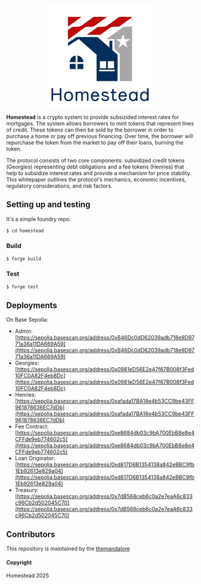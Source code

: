 <p align="center">
    <img src= './public/homestead.png' height="275"/>
</p>


<b>Homestead</b> is a crypto system to provide subsizided interest rates for mortgages. The system allows borrowers to mint tokens that represent lines of credit.  These tokens can then be sold by the borrower in order to purchase a home or pay off previous financing.  Over time, the borrower will repurchase the token from the market to pay off their loans, burning the token. 

The protocol consists of two core components: subsidized credit tokens (Georgies) representing debt obligations and a fee tokens (Henries) that help to subsidize interest rates and provide a mechanism for price stability. This whitepaper outlines the protocol's mechanics, economic incentives, regulatory considerations, and risk factors.


## Setting up and testing

It's a simple foundry repo.  

```shell
$ cd homestead
```

### Build

```shell
$ forge build
```

### Test

```shell
$ forge test
```

## Deployments
 
On Base Sepolia: 

  * Admin: [https://sepolia.basescan.org/address/0xB46Dc0dD62039adb718e9D9771a36a11DA669A59](https://sepolia.basescan.org/address/0xB46Dc0dD62039adb718e9D9771a36a11DA669A59)
  * Georgies:  [https://sepolia.basescan.org/address/0x0981eD56E2e47f67B008f3Fed10FC0A82F4eb8Dc](https://sepolia.basescan.org/address/0x0981eD56E2e47f67B008f3Fed10FC0A82F4eb8Dc)
  * Henries:  [https://sepolia.basescan.org/address/0xafada17BA18e4b53CC9be43FF961878636EC7dDb](https://sepolia.basescan.org/address/0xafada17BA18e4b53CC9be43FF961878636EC7dDb)
  * Fee Contract:  [https://sepolia.basescan.org/address/0xe8684db03c9bA700EbB8e8e4CFFde9eb774602c5](https://sepolia.basescan.org/address/0xe8684db03c9bA700EbB8e8e4CFFde9eb774602c5)
  * Loan Originator: [https://sepolia.basescan.org/address/0xd817D6B1354138a842eBBC9fb1Eb92613e829a04](https://sepolia.basescan.org/address/0xd817D6B1354138a842eBBC9fb1Eb92613e829a04)
  * Treasury:  [https://sepolia.basescan.org/address/0x7dB568ceb6c0a2e7eaA6c833c96Cb2d502045C70](https://sepolia.basescan.org/address/0x7dB568ceb6c0a2e7eaA6c833c96Cb2d502045C70)


## Contributors<a name="contributors"> </a>

This repository is maintained by the  [themandalore](https://www.github.com/themandalore)


#### Copyright

Homestead 2025
